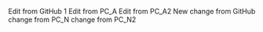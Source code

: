 
Edit from GitHub 1
Edit from PC_A
Edit from PC_A2
New change from GitHub
change from PC_N
change from PC_N2

